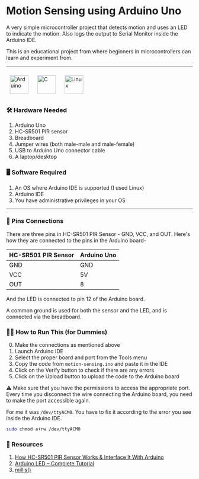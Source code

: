 # Motion Sensing using Arduino Uno

A very simple microcontroller project that detects motion and uses an LED to indicate the motion. Also logs the output to Serial Monitor inside the Arduino IDE.

This is an educational project from where beginners in microcontrollers can learn and experiment from.

___
<img style="margin: 10px" src="https://upload.wikimedia.org/wikipedia/commons/8/87/Arduino_Logo.svg" alt="Arduino" height="50" />
<img style="margin: 10px" src="https://upload.wikimedia.org/wikipedia/commons/1/18/C_Programming_Language.svg" alt="C" height="50" />
<img style="margin: 10px" src="https://upload.wikimedia.org/wikipedia/commons/a/ab/Linux_Logo_in_Linux_Libertine_Font.svg" alt="Linux" height="50" />

### 🛠️ Hardware Needed

1. Arduino Uno
2. HC-SR501 PIR sensor
3. Breadboard
4. Jumper wires (both male-male and male-female)
5. USB to Arduino Uno connector cable
6. A laptop/desktop

### 🖥️ Software Required

1. An OS where Arduino IDE is supported (I used Linux)
2. Arduino IDE
3. You have administrative privileges in your OS

___

### 📍 Pins Connections

There are three pins in HC-SR501 PIR Sensor - GND, VCC, and OUT.
Here's how they are connected to the pins in the Arduino board-

| HC-SR501 PIR Sensor | Arduino Uno |
| ------------------- | ----------- |
| GND                 | GND         |
| VCC                 | 5V          |
| OUT                 | 8           |

And the LED is connected to pin 12 of the Arduino board.

A common ground is used for both the sensor and the LED, and is connected via the breadboard.

### 🏃‍♀️ How to Run This (for Dummies)

0. Make the connections as mentioned above
1. Launch Arduino IDE
2. Select the proper board and port from the Tools menu
3. Copy the code from `motion-sensing.ino` and paste it in the IDE
4. Click on the Verify button to check if there are any errors
5. Click on the Upload button to upload the code to the Arduino board

⚠️ Make sure that you have the permissions to access the appropriate port. Every time you disconnect the wire connecting the Arduino board, you need to make the port accessible again.

For me it was `/dev/ttyACM0`. You have to fix it according to the error you see inside the Arduino IDE.

```bash
sudo chmod a+rw /dev/ttyACM0
```

### 📝 Resources
1. [How HC-SR501 PIR Sensor Works & Interface It With Arduino](https://lastminuteengineers.com/pir-sensor-arduino-tutorial/)
2. [Arduino LED – Complete Tutorial](https://roboticsbackend.com/arduino-led-complete-tutorial/)
3. [millis()](https://www.arduino.cc/reference/en/language/functions/time/millis/)
